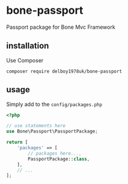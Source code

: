 # bone-passport
Passport package for Bone Mvc Framework
## installation
Use Composer
```
composer require delboy1978uk/bone-passport
```
## usage
Simply add to the `config/packages.php`
```php
<?php

// use statements here
use Bone\Passport\PassportPackage;

return [
    'packages' => [
        // packages here...,
        PassportPackage::class,
    ],
    // ...
];
```
